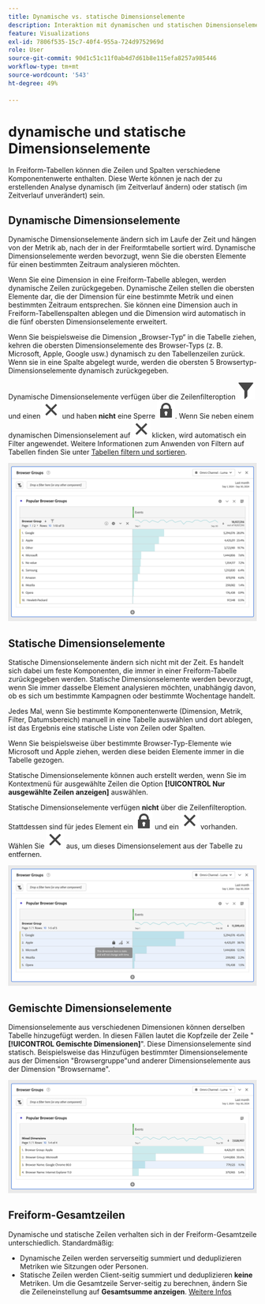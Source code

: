 ```yaml
---
title: Dynamische vs. statische Dimensionselemente
description: Interaktion mit dynamischen und statischen Dimensionselementen in Tabellen
feature: Visualizations
exl-id: 7806f535-15c7-40f4-955a-724d9752969d
role: User
source-git-commit: 90d1c51c11f0ab4d7d61b8e115efa8257a985446
workflow-type: tm+mt
source-wordcount: '543'
ht-degree: 49%

---
```


# dynamische und statische Dimensionselemente

In Freiform-Tabellen können die Zeilen und Spalten verschiedene Komponentenwerte enthalten. Diese Werte können je nach der zu erstellenden Analyse dynamisch (im Zeitverlauf ändern) oder statisch (im Zeitverlauf unverändert) sein.

## Dynamische Dimensionselemente

Dynamische Dimensionselemente ändern sich im Laufe der Zeit und hängen von der Metrik ab, nach der in der Freiformtabelle sortiert wird. Dynamische Dimensionselemente werden bevorzugt, wenn Sie die obersten Elemente für einen bestimmten Zeitraum analysieren möchten.

Wenn Sie eine Dimension in eine Freiform-Tabelle ablegen, werden dynamische Zeilen zurückgegeben. Dynamische Zeilen stellen die obersten Elemente dar, die der Dimension für eine bestimmte Metrik und einen bestimmten Zeitraum entsprechen. Sie können eine Dimension auch in Freiform-Tabellenspalten ablegen und die Dimension wird automatisch in die fünf obersten Dimensionselemente erweitert.

Wenn Sie beispielsweise die Dimension „Browser-Typ“ in die Tabelle ziehen, kehren die obersten Dimensionselemente des Browser-Typs (z. B. Microsoft, Apple, Google usw.) dynamisch zu den Tabellenzeilen zurück. Wenn sie in eine Spalte abgelegt wurde, werden die obersten 5 Browsertyp-Dimensionselemente dynamisch zurückgegeben.

Dynamische Dimensionselemente verfügen über die Zeilenfilteroption ![Filter](/help/assets/icons/Filter.svg) und einen ![Schließen](/help/assets/icons/Close.svg) und haben **nicht** eine Sperre ![LockClosed](/help/assets/icons/LockClosed.svg). <!--do they have the lock icon? --> Wenn Sie neben einem dynamischen Dimensionselement auf ![Schließen](/help/assets/icons/Close.svg) klicken, wird automatisch ein Filter angewendet. Weitere Informationen zum Anwenden von Filtern auf Tabellen finden Sie unter [Tabellen filtern und sortieren](/help/analysis-workspace/visualizations/freeform-table/filter-and-sort.md).


![Eine Freiformtabelle, die das Filtersymbol hervorhebt.](assets/dynamic-items.png)

## Statische Dimensionselemente

Statische Dimensionselemente ändern sich nicht mit der Zeit. Es handelt sich dabei um feste Komponenten, die immer in einer Freiform-Tabelle zurückgegeben werden. Statische Dimensionselemente werden bevorzugt, wenn Sie immer dasselbe Element analysieren möchten, unabhängig davon, ob es sich um bestimmte Kampagnen oder bestimmte Wochentage handelt.

Jedes Mal, wenn Sie bestimmte Komponentenwerte (Dimension, Metrik, Filter, Datumsbereich) manuell in eine Tabelle auswählen und dort ablegen, ist das Ergebnis eine statische Liste von Zeilen oder Spalten.

Wenn Sie beispielsweise über bestimmte Browser-Typ-Elemente wie Microsoft und Apple ziehen, werden diese beiden Elemente immer in die Tabelle gezogen.

Statische Dimensionselemente können auch erstellt werden, wenn Sie im Kontextmenü für ausgewählte Zeilen die Option **[!UICONTROL Nur ausgewählte Zeilen anzeigen]** auswählen.

Statische Dimensionselemente verfügen **nicht** über die Zeilenfilteroption. Stattdessen sind für jedes Element ein ![LockClosed](/help/assets/icons/LockClosed.svg) und ein ![Close](/help/assets/icons/Close.svg) vorhanden. Wählen Sie ![Schließen](/help/assets/icons/Close.svg) aus, um dieses Dimensionselement aus der Tabelle zu entfernen.

![Eine Freiformtabelle, die den Browsertyp und die Microsoft-Zeile mit einem Schlosssymbol anzeigt: Dieses Dimensionselement ist statisch und ändert sich mit der Zeit nicht.](assets/static-items.png)

## Gemischte Dimensionselemente

Dimensionselemente aus verschiedenen Dimensionen können derselben Tabelle hinzugefügt werden. In diesen Fällen lautet die Kopfzeile der Zeile &quot;**[!UICONTROL Gemischte Dimensionen]**&quot;. Diese Dimensionselemente sind statisch. Beispielsweise das Hinzufügen bestimmter Dimensionselemente aus der Dimension &quot;Browsergruppe&quot;und anderer Dimensionselemente aus der Dimension &quot;Browsername&quot;.

![Eine Freiformtabelle, die die Spalte &quot;Gemischte Dimensionen&quot;hervorhebt.](assets/mixed-dimensions.png)

## Freiform-Gesamtzeilen

Dynamische und statische Zeilen verhalten sich in der Freiform-Gesamtzeile unterschiedlich. Standardmäßig:

* Dynamische Zeilen werden serverseitig summiert und deduplizieren Metriken wie Sitzungen oder Personen.
* Statische Zeilen werden Client-seitig summiert und deduplizieren **keine** Metriken. Um die Gesamtzeile Server-seitig zu berechnen, ändern Sie die Zeileneinstellung auf **Gesamtsumme anzeigen**. [Weitere Infos](https://experienceleague.adobe.com/docs/analytics/analyze/analysis-workspace/visualizations/freeform-table/workspace-totals.html?lang=de)
